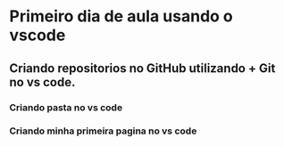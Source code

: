 # Primeiro dia de aula usando o vscode 

## Criando repositorios no GitHub utilizando + Git no vs code.

### Criando pasta no vs code 
 
### Criando minha primeira pagina no vs code 

